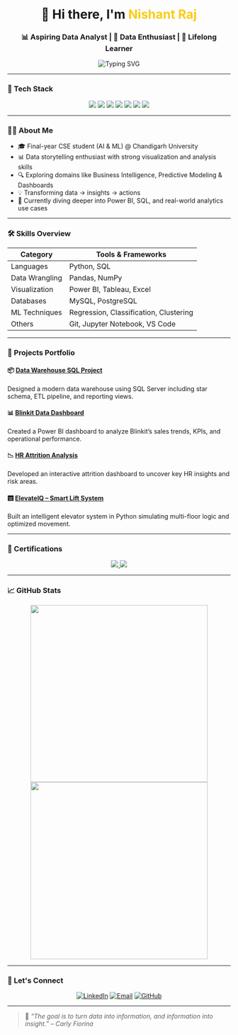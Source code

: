 <h1 align="center">👋 Hi there, I'm <span style="color:#facc15;">Nishant Raj</span></h1>
<h3 align="center">📊 Aspiring Data Analyst | 🧠 Data Enthusiast | 🌱 Lifelong Learner</h3>

<p align="center">
  <img src="https://readme-typing-svg.herokuapp.com?font=Fira+Code&pause=1000&color=FACC15&center=true&vCenter=true&width=800&lines=Data+Analyst+%7C+BI+Tools+%7C+Python+%7C+SQL+%7C+Machine+Learning" alt="Typing SVG" />
</p>


---

### 🧠 Tech Stack

<p align="center">
  <img src="https://img.shields.io/badge/Python-3776AB?style=for-the-badge&logo=python&logoColor=white"/>
  <img src="https://img.shields.io/badge/SQL-025E8C?style=for-the-badge&logo=mysql&logoColor=white"/>
  <img src="https://img.shields.io/badge/PowerBI-F2C811?style=for-the-badge&logo=powerbi&logoColor=black"/>
  <img src="https://img.shields.io/badge/Tableau-E97627?style=for-the-badge&logo=tableau&logoColor=white"/>
  <img src="https://img.shields.io/badge/Excel-217346?style=for-the-badge&logo=microsoft-excel&logoColor=white"/>
  <img src="https://img.shields.io/badge/Git-F05032?style=for-the-badge&logo=git&logoColor=white"/>
  <img src="https://img.shields.io/badge/Jupyter-F37626?style=for-the-badge&logo=jupyter&logoColor=white"/>
</p>

---

### 👨‍💻 About Me

- 🎓 Final-year CSE student (AI & ML) @ Chandigarh University  
- 📊 Data storytelling enthusiast with strong visualization and analysis skills  
- 🔍 Exploring domains like Business Intelligence, Predictive Modeling & Dashboards  
- 💡 Transforming data → insights → actions  
- 🌱 Currently diving deeper into Power BI, SQL, and real-world analytics use cases  

---

### 🛠️ Skills Overview

| Category        | Tools & Frameworks                                |
|-----------------|---------------------------------------------------|
| Languages       | Python, SQL                                        |
| Data Wrangling  | Pandas, NumPy                                      |
| Visualization   | Power BI, Tableau, Excel                           |
| Databases       | MySQL, PostgreSQL                                  |
| ML Techniques   | Regression, Classification, Clustering             |
| Others          | Git, Jupyter Notebook, VS Code                     |

---

### 🚀 Projects Portfolio

#### 📦 [Data Warehouse SQL Project](https://github.com/Nishant8704/Data-Warehouse-SQL-Project)  
Designed a modern data warehouse using SQL Server including star schema, ETL pipeline, and reporting views.

#### 📊 [Blinkit Data Dashboard](https://github.com/Nishant8704/End-to-End-Data-Dashboard-Blinkit)  
Created a Power BI dashboard to analyze Blinkit’s sales trends, KPIs, and operational performance.

#### 📉 [HR Attrition Analysis](https://github.com/Nishant8704/HR-Attrition-Analysis-Dashboard)  
Developed an interactive attrition dashboard to uncover key HR insights and risk areas.

#### 🛗 [ElevateIQ – Smart Lift System](https://github.com/Nishant8704/ElevateIQ)  
Built an intelligent elevator system in Python simulating multi-floor logic and optimized movement.

---

### 🏅 Certifications

<p align="center">
  <a href="https://www.credly.com/badges/25d2e632-2d6e-4ff5-89fd-d7c5562d3ed5/linked_in_profile" target="_blank">
    <img src="https://img.shields.io/badge/Google%20Data%20Analytics-4285F4?style=for-the-badge&logo=google&logoColor=white"/>
  </a>
  <a href="https://www.coursera.org/account/accomplishments/specialization/K1VSLC4RYIAA" target="_blank">
    <img src="https://img.shields.io/badge/Meta%20SQL%20for%20Data%20Analysis-1877F2?style=for-the-badge&logo=meta&logoColor=white"/>
  </a>
</p>

---

### 📈 GitHub Stats

<p align="center">
  <img src="https://github-readme-stats.vercel.app/api?username=Nishant8704&show_icons=true&theme=vue-dark" width="400"/>
  <img src="https://github-readme-stats.vercel.app/api/top-langs/?username=Nishant8704&layout=compact&theme=vue-dark" width="400"/>
</p>

---

### 🤝 Let's Connect

<p align="center">
  <a href="https://www.linkedin.com/in/nishant-raj87/"><img alt="LinkedIn" src="https://img.shields.io/badge/LinkedIn-Nishant%20Raj-blue?style=for-the-badge&logo=linkedin&logoColor=white"/></a>
  <a href="mailto:nishantraj8704@gmail.com"><img alt="Email" src="https://img.shields.io/badge/Gmail-nishantraj8704%40gmail.com-red?style=for-the-badge&logo=gmail&logoColor=white"/></a>
  <a href="https://github.com/Nishant8704"><img alt="GitHub" src="https://img.shields.io/badge/GitHub-Nishant8704-000?style=for-the-badge&logo=github&logoColor=white"/></a>
</p>

---

> 🧠 *“The goal is to turn data into information, and information into insight.” – Carly Fiorina*
